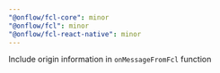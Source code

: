 ```yaml
---
"@onflow/fcl-core": minor
"@onflow/fcl": minor
"@onflow/fcl-react-native": minor
---
```


Include origin information in `onMessageFromFcl` function
